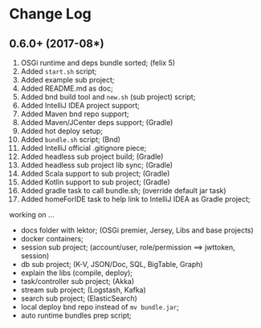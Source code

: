 Change Log
==========

0.6.0+ (2017-08*)
-----------------
1. OSGi runtime and deps bundle sorted; (felix 5)
2. Added `start.sh` script;
3. Added example sub project;
4. Added README.md as doc;
5. Added bnd build tool and `new.sh` (sub project) script;
6. Added IntelliJ IDEA project support;
7. Added Maven bnd repo support;
8. Added Maven/JCenter deps support; (Gradle)
9. Added hot deploy setup;
10. Added `bundle.sh` script; (Bnd)
11. Added IntelliJ official .gitignore piece;
12. Added headless sub project build; (Gradle)
13. Added headless sub project lib sync; (Gradle)
14. Added Scala support to sub project; (Gradle)
15. Added Kotlin support to sub project; (Gradle)
16. Added gradle task to call bundle.sh; (override default jar task)
17. Added homeForIDE task to help link to IntelliJ IDEA as Gradle project;

working on ...

* docs folder with lektor; (OSGi premier, Jersey, Libs and base projects)
* docker containers;
* session sub project; (account/user, role/permission ==> jwttoken, session)
* db sub project; (K-V, JSON/Doc, SQL, BigTable, Graph)
* explain the libs (compile, deploy);
* task/controller sub project; (Akka)
* stream sub project; (Logstash, Kafka)
* search sub project; (ElasticSearch)
* local deploy bnd repo instead of `mv bundle.jar`;
* auto runtime bundles prep script;
